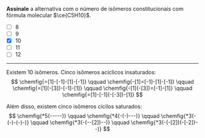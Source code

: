 **Assinale** a alternativa com o número de isômeros constitucionais com fórmula molecular $\ce{C5H10}$.

- [ ] 8
- [ ] 9
- [x] 10
- [ ] 11
- [ ] 12

---

Existem 10 isômeros. Cinco isômeros acíclicos insaturados:
$$
    \chemfig{=[1]-[-1]-[1]-[-1]}
    \qquad
    \chemfig{-[1]=[-1]-[1]-[-1]}
    \qquad
    \chemfig{=[1](-[3])-[-1]-[1]}
    \qquad
    \chemfig{-[1](-[3])=[-1]-[1]}
    \qquad
    \chemfig{=[1]-[-1](-[-3])-[1]}
$$

Além disso, existem cinco isômeros cícilos saturados:
$$
    \chemfig{*5(-----)}
    \qquad
    \chemfig{*4(-(-)---)}
    \qquad
    \chemfig{*3(-(-)-(-)-)}
    \qquad
    \chemfig{*3(-(--[2])--)}
    \qquad
    \chemfig{*3(-(-[2])(-[-2])--)}
$$